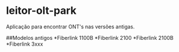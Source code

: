 # leitor-olt-park
Aplicação para encontrar ONT's nas versões antigas.


##Modelos antigos
*Fiberlink 1100B
*Fiberlink 2100
*Fiberlink 2100B
*Fiberlink 3xxx
